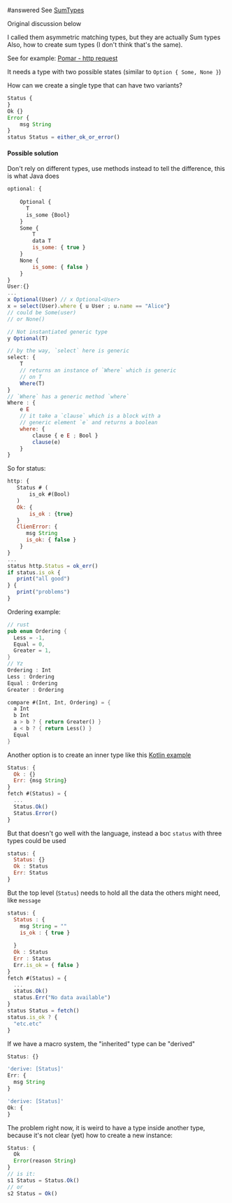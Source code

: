 
#answered  See [SumTypes](SumTypes.md)

Original discussion below 

I called them asymmetric matching types, but they are actually Sum types 
Also, how to create sum types (I don't think that's the same).

See for example: [Pomar - http request](Pomar%20-%20http%20request.md)

It needs a type with two possible states (similar to `Option { Some, None }`) 


How can we create a single type that can have two variants?


```js
Status {
}
Ok {}
Error {
	msg String
}
status Status = either_ok_or_error()
```

#### Possible solution
Don't rely on different types, use methods instead to tell the difference, this is what Java does
```js
optional: {
    
    Optional {
      T
      is_some {Bool}
    }
    Some {
        T
        data T
        is_some: { true }
    }
    None {
        is_some: { false }
    }
}
User:{}
...
x Optional(User) // x Optional<User>
x = select(User).where { u User ; u.name == "Alice"}
// could be Some(user)
// or None()

// Not instantiated generic type
y Optional(T)

// by the way, `select` here is generic
select: { 
    T 
    // returns an instance of `Where` which is generic 
    // on T
	Where(T) 
}
// `Where` has a generic method `where`
Where : {
	e E
	// it take a `clause` which is a block with a 
	// generic element `e` and returns a boolean
	where: {
		clause { e E ; Bool }
		clause(e) 
	}
}
```

So for status:
```js
http: {
   Status # (
       is_ok #(Bool)
   )
   Ok: {
       is_ok : {true}
   }
   ClienError: {
      msg String
      is_ok: { false }
    }
}
...
status http.Status = ok_err()
if status.is_ok {
   print("all good")
} {
   print("problems")
}

```


Ordering example: 

```rust
// rust
pub enum Ordering {
  Less = -1, 
  Equal = 0,
  Greater = 1,
}
// Yz
Ordering : Int 
Less : Ordering
Equal : Ordering
Greater : Ordering

compare #(Int, Int, Ordering) = { 
  a Int
  b Int
  a > b ? { return Greater() }
  a < b ? { return Less() }
  Equal
}
```

Another option is to create an inner type like this [Kotlin example](https://elizarov.medium.com/kotlin-and-exceptions-8062f589d07#:~:text=sealed%20class%20ParsedDate,errorOffset)

```js
Status: {
  Ok : {}
  Err: {msg String}
}
fetch #(Status) = {
  ... 
  Status.Ok()
  Status.Error()
}

```

But that doesn't go well with the language, instead a boc `status` with three types could be used
```js
status: {
  Status: {}
  Ok : Status
  Err: Status 
}
```
But the top level (`Status`) needs to hold all the data the others might need, like `message`

```js
status: {
  Status : {
    msg String = ""
    is_ok : { true }
    
  }
  Ok : Status
  Err : Status
  Err.is_ok = { false }
}
fetch #(Status) = { 
  ... 
  status.Ok()
  status.Err("No data available")
}
status Status = fetch()
status.is_ok ? { 
  "etc.etc"
}
```


If we have a macro system, the "inherited" type can be "derived"

```js
Status: {}

'derive: [Status]'
Err: {
  msg String
}

'derive: [Status]'
Ok: {
}
```


The problem right now, it is weird to have a type inside another type, because it's not clear (yet) how to create a new instance:
```js
Status: {
  Ok
  Error(reason String)
}
// is it:
s1 Status = Status.Ok()
// or 
s2 Status = Ok()

```
